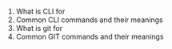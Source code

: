 1. What is CLI for
2. Common CLI commands and their meanings
3. What is git for
4. Common GIT commands and their meanings
